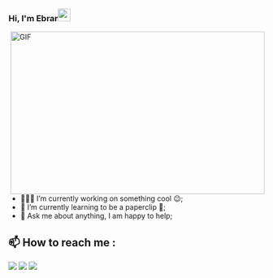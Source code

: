 ### Hi, I'm Ebrar<img src="https://media.giphy.com/media/hvRJCLFzcasrR4ia7z/giphy.gif" width="25px">
  <img align="right" alt="GIF" src="https://github.com/abhisheknaiidu/abhisheknaiidu/blob/master/code.gif?raw=true" width="500" height="320" />
  
- 👨🏽‍💻 I’m currently working on something cool :wink:;
- 🌱 I’m currently learning to be a paperclip 🧐; 
- 💬 Ask me about anything, I am happy to help;

## :mailbox: How to reach me :
[<img src="https://img.icons8.com/bubbles/50/000000/gmail.png"/>](mailto:ebrargunbusiness@gmail.com)
[<img target="_blank" src="https://img.icons8.com/bubbles/50/000000/linkedin.png"/>](https://www.linkedin.com/in/ebrargun/)
[<img target="_blank" src="https://img.icons8.com/bubbles/50/000000/instagram.png"/>](https://instagram.com/ebrarday)

